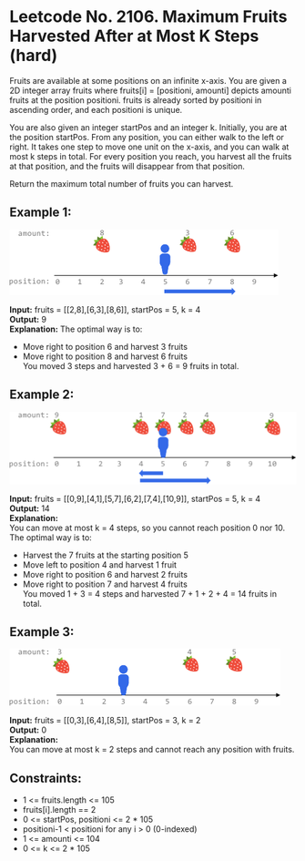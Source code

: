 # Leetcode No. 2106. Maximum Fruits Harvested After at Most K Steps (hard)

Fruits are available at some positions on an infinite x-axis. You are given a 2D integer array fruits where fruits[i] = [positioni, amounti] depicts amounti fruits at the position positioni. fruits is already sorted by positioni in ascending order, and each positioni is unique.

You are also given an integer startPos and an integer k. Initially, you are at the position startPos. From any position, you can either walk to the left or right. It takes one step to move one unit on the x-axis, and you can walk at most k steps in total. For every position you reach, you harvest all the fruits at that position, and the fruits will disappear from that position.

Return the maximum total number of fruits you can harvest.


## Example 1:

![Example 1 illustration](https://github.com/aeu/legible-algorithms/blob/master/leetcode/maximum-fruits-harvested-after-at-most-k-steps/example_1.png)


**Input:** fruits = [[2,8],[6,3],[8,6]], startPos = 5, k = 4  
**Output:** 9  
**Explanation:** 
The optimal way is to:  
- Move right to position 6 and harvest 3 fruits  
- Move right to position 8 and harvest 6 fruits  
You moved 3 steps and harvested 3 + 6 = 9 fruits in total.  


## Example 2:
![Example 2 illustration](https://github.com/aeu/legible-algorithms/blob/master/leetcode/maximum-fruits-harvested-after-at-most-k-steps/example_2.png)

**Input:** fruits = [[0,9],[4,1],[5,7],[6,2],[7,4],[10,9]], startPos = 5, k = 4    
**Output:** 14  
**Explanation:**  
You can move at most k = 4 steps, so you cannot reach position 0 nor 10.  
The optimal way is to:  
- Harvest the 7 fruits at the starting position 5  
- Move left to position 4 and harvest 1 fruit  
- Move right to position 6 and harvest 2 fruits  
- Move right to position 7 and harvest 4 fruits  
You moved 1 + 3 = 4 steps and harvested 7 + 1 + 2 + 4 = 14 fruits in total.  

## Example 3:
![Example 3 illustration](https://github.com/aeu/legible-algorithms/blob/master/leetcode/maximum-fruits-harvested-after-at-most-k-steps/example_3.png)

**Input:** fruits = [[0,3],[6,4],[8,5]], startPos = 3, k = 2  
**Output:** 0  
**Explanation:**  
You can move at most k = 2 steps and cannot reach any position with fruits.


## Constraints:

- 1 <= fruits.length <= 105
- fruits[i].length == 2
- 0 <= startPos, positioni <= 2 * 105
- positioni-1 < positioni for any i > 0 (0-indexed)
- 1 <= amounti <= 104
- 0 <= k <= 2 * 105



